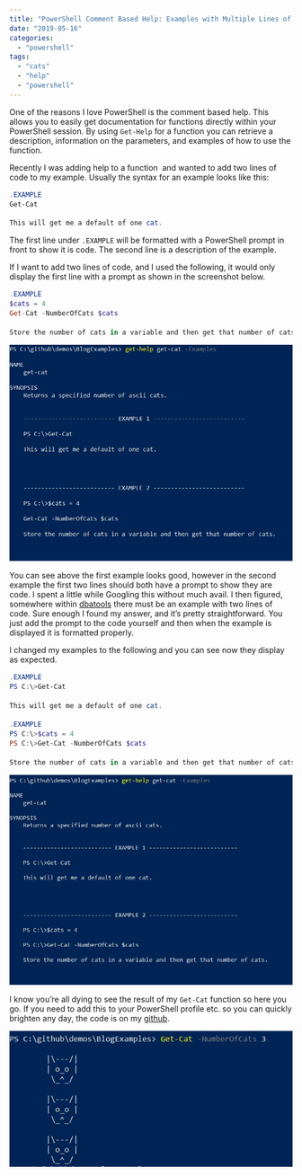 ```yaml
---
title: "PowerShell Comment Based Help: Examples with Multiple Lines of Code"
date: "2019-05-16"
categories:
  - "powershell"
tags:
  - "cats"
  - "help"
  - "powershell"
---
```


One of the reasons I love PowerShell is the comment based help. This allows you to easily get documentation for functions directly within your PowerShell session. By using `Get-Help` for a function you can retrieve a description, information on the parameters, and examples of how to use the function.

Recently I was adding help to a function  and wanted to add two lines of code to my example. Usually the syntax for an example looks like this:

```PowerShell
.EXAMPLE
Get-Cat

This will get me a default of one cat.
```

The first line under `.EXAMPLE` will be formatted with a PowerShell prompt in front to show it is code. The second line is a description of the example.

If I want to add two lines of code, and I used the following, it would only display the first line with a prompt as shown in the screenshot below.

```PowerShell
.EXAMPLE
$cats = 4
Get-Cat -NumberOfCats $cats

Store the number of cats in a variable and then get that number of cats.
```

![](example_first.jpg)

You can see above the first example looks good, however in the second example the first two lines should both have a prompt to show they are code. I spent a little while Googling this without much avail. I then figured, somewhere within [dbatools](http://dbatools.io) there must be an example with two lines of code. Sure enough I found my answer, and it’s pretty straightforward. You just add the prompt to the code yourself and then when the example is displayed it is formatted properly.

I changed my examples to the following and you can see now they display as expected.

```PowerShell
.EXAMPLE
PS C:\>Get-Cat

This will get me a default of one cat.

.EXAMPLE
PS C:\>$cats = 4
PS C:\>Get-Cat -NumberOfCats $cats

Store the number of cats in a variable and then get that number of cats.
```

![](example_second.jpg)

I know you’re all dying to see the result of my `Get-Cat` function so here you go. If you need to add this to your PowerShell profile etc. so you can quickly brighten any day, the code is on my [github](https://github.com/jpomfret/demos/blob/master/BlogExamples/02_CommentBasedHelp_Examples.ps1).

![](cats.jpg)
